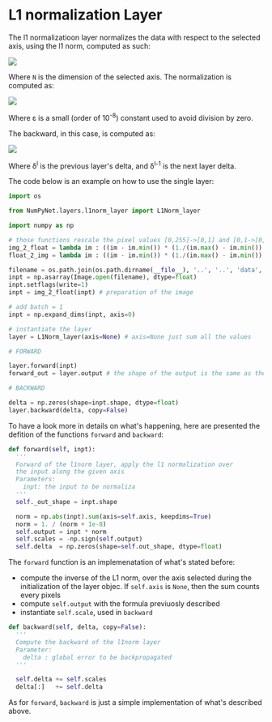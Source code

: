 # L1 normalization Layer

The l1 normalizatioon layer normalizes the data with respect to the selected axis, using the l1 norm, computed as such:

![](https://latex.codecogs.com/gif.latex?||x||_1&space;=&space;\sum_{i=0}^{N}&space;|x_i|)

Where `N` is the dimension of the selected axis. The normalization is computed as:

![](https://latex.codecogs.com/gif.latex?\hat&space;x&space;=&space;\frac{x}{||x||_1&space;&plus;&space;\epsilon})

Where &epsilon; is a small (order of 10<sup>-8</sup>) constant used to avoid division by zero.

The backward, in this case, is computed as:

![](https://latex.codecogs.com/gif.latex?\delta^l&space;=&space;\delta^l&space;&plus;&space;\delta^{l-1}&space;-&space;sgn(\hat&space;x))

Where &delta;<sup>l</sup> is the previous layer's delta, and &delta;<sup>l-1</sup> is the next layer delta.

The code below is an example on how to use the single layer:

```python
import os

from NumPyNet.layers.l1norm_layer import L1Norm_layer

import numpy as np

# those functions rescale the pixel values [0,255]->[0,1] and [0,1->[0,255]
img_2_float = lambda im : ((im - im.min()) * (1./(im.max() - im.min()) * 1.)).astype(float)
float_2_img = lambda im : ((im - im.min()) * (1./(im.max() - im.min()) * 255.)).astype(np.uint8)

filename = os.path.join(os.path.dirname(__file__), '..', '..', 'data', 'dog.jpg')
inpt = np.asarray(Image.open(filename), dtype=float)
inpt.setflags(write=1)
inpt = img_2_float(inpt) # preparation of the image

# add batch = 1
inpt = np.expand_dims(inpt, axis=0)

# instantiate the layer
layer = L1Norm_layer(axis=None) # axis=None just sum all the values

# FORWARD

layer.forward(inpt)
forward_out = layer.output # the shape of the output is the same as the one of the input

# BACKWARD

delta = np.zeros(shape=inpt.shape, dtype=float)
layer.backward(delta, copy=False)
```

To have a look more in details on what's happening, here are presented the defition of the functions `forward` and `backward`:

```python
def forward(self, inpt):
  '''
  Forward of the l1norm layer, apply the l1 normalization over
  the input along the given axis
  Parameters:
    inpt: the input to be normaliza
  '''
  self._out_shape = inpt.shape

  norm = np.abs(inpt).sum(axis=self.axis, keepdims=True)
  norm = 1. / (norm + 1e-8)
  self.output = inpt * norm
  self.scales = -np.sign(self.output)
  self.delta  = np.zeros(shape=self.out_shape, dtype=float)
```

The `forward` function is an implemenatation of what's stated before:
  * compute the inverse of the L1 norm, over the axis selected during the initialization of the layer objec. If `self.axis` is `None`, then the sum counts every pixels
  * compute `self.output` with the formula previuosly described
  * instantiate `self.scale`, used in `backward`

```python
def backward(self, delta, copy=False):
  '''
  Compute the backward of the l1norm layer
  Parameter:
    delta : global error to be backpropagated
  '''

  self.delta += self.scales
  delta[:]   += self.delta
```

As for `forward`, `backward` is just a simple implementation of what's described above.
